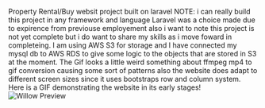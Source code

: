 Property Rental/Buy websit project built on laravel 
NOTE: i can really build this project in any framework and language Laravel was a choice made due to expirence from 
previouse employement also i want to note this project is not yet complete but i do want to share my skills as i 
move foward in completeing.
I am using AWS S3 for storage and I have connected my mysql db to AWS RDS to give some logic to the objects that are stored in S3
at the moment. 
The Gif looks a little weird something about ffmpeg mp4 to gif conversion causing some sort of patterns also the website does adapt 
to different screen sizes since it uses bootstraps row and column system. 
Here is a GIF demonstrating the website in its early stages!
![Willow Preview](demoImages/willow.gif)

